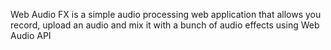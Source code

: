 Web Audio FX is a simple audio processing web application that allows you record, upload an audio and mix it with a bunch of audio effects using Web Audio API

